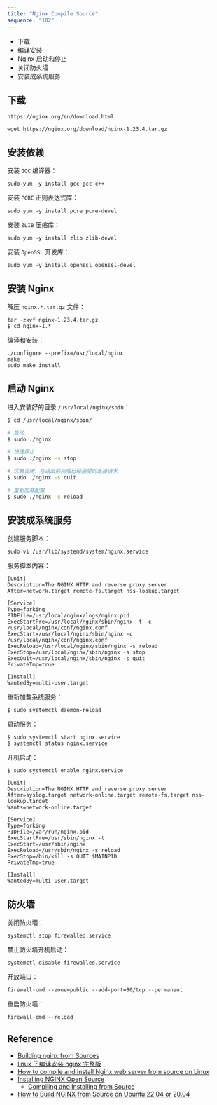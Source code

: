 ```yaml
---
title: "Nginx Compile Source"
sequence: "102"
---
```


- 下载
- 编译安装
- Nginx 启动和停止
- 关闭防火墙
- 安装成系统服务

## 下载

```text
https://nginx.org/en/download.html
```

```text
wget https://nginx.org/download/nginx-1.23.4.tar.gz
```

## 安装依赖

安装 `GCC` 编译器：

```text
sudo yum -y install gcc gcc-c++
```

安装 `PCRE` 正则表达式库：

```text
sudo yum -y install pcre pcre-devel
```

安装 `ZLIB` 压缩库：

```text
sudo yum -y install zlib zlib-devel
```

安装 `OpenSSL` 开发库：

```text
sudo yum -y install openssl openssl-devel
```

## 安装 Nginx

解压 `nginx.*.tar.gz` 文件：

```text
tar -zxvf nginx-1.23.4.tar.gz
$ cd nginx-1.*
```

编译和安装：

```text
./configure --prefix=/usr/local/nginx
make
sudo make install
```

## 启动 Nginx

进入安装好的目录 `/usr/local/nginx/sbin`：

```bash
$ cd /usr/local/nginx/sbin/

# 启动
$ sudo ./nginx

# 快速停止
$ sudo ./nginx -s stop

# 优雅关闭，在退出前完成已经接受的连接请求
$ sudo ./nginx -s quit

# 重新加载配置
$ sudo ./nginx -s reload
```

## 安装成系统服务

创建服务脚本：

```text
sudo vi /usr/lib/systemd/system/nginx.service
```

服务脚本内容：

```text
[Unit]
Description=The NGINX HTTP and reverse proxy server
After=network.target remote-fs.target nss-lookup.target
        
[Service]
Type=forking
PIDFile=/usr/local/nginx/logs/nginx.pid
ExecStartPre=/usr/local/nginx/sbin/nginx -t -c /usr/local/nginx/conf/nginx.conf
ExecStart=/usr/local/nginx/sbin/nginx -c /usr/local/nginx/conf/nginx.conf
ExecReload=/usr/local/nginx/sbin/nginx -s reload
ExecStop=/usr/local/nginx/sbin/nginx -s stop
ExecQuit=/usr/local/nginx/sbin/nginx -s quit
PrivateTmp=true
        
[Install]
WantedBy=multi-user.target
```

重新加载系统服务：

```text
$ sudo systemctl daemon-reload
```

启动服务：

```text
$ sudo systemctl start nginx.service
$ systemctl status nginx.service
```

开机启动：

```text
$ sudo systemctl enable nginx.service
```

```text
[Unit]
Description=The NGINX HTTP and reverse proxy server
After=syslog.target network-online.target remote-fs.target nss-lookup.target
Wants=network-online.target
        
[Service]
Type=forking
PIDFile=/var/run/nginx.pid
ExecStartPre=/usr/sbin/nginx -t
ExecStart=/usr/sbin/nginx
ExecReload=/usr/sbin/nginx -s reload
ExecStop=/bin/kill -s QUIT $MAINPID
PrivateTmp=true
        
[Install]
WantedBy=multi-user.target
```

## 防火墙

关闭防火墙：

```text
systemctl stop firewalled.service
```

禁止防火墙开机启动：

```text
systemctl disable firewalled.service
```

开放端口：

```text
firewall-cmd --zone=public --add-port=80/tcp --permanent
```

重启防火墙：

```text
firewall-cmd --reload
```

## Reference

- [Building nginx from Sources](https://nginx.org/en/docs/configure.html)
- [linux 下编译安装 nginx 完整版](https://cloud.tencent.com/developer/article/1619507)
- [How to compile and install Nginx web server from source on Linux](https://www.xmodulo.com/compile-install-nginx-web-server.html)
- [Installing NGINX Open Source](https://docs.nginx.com/nginx/admin-guide/installing-nginx/installing-nginx-open-source/)
  - [Compiling and Installing from Source](https://docs.nginx.com/nginx/admin-guide/installing-nginx/installing-nginx-open-source/#compiling-and-installing-from-source)
- [How to Build NGINX from Source on Ubuntu 22.04 or 20.04](https://www.linuxcapable.com/how-to-build-nginx-from-source-on-ubuntu-linux/)

